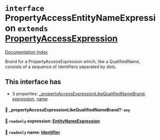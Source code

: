 # `interface` PropertyAccessEntityNameExpression `extends` [PropertyAccessExpression](../interface.PropertyAccessExpression/README.md)

[Documentation Index](../README.md)

Brand for a PropertyAccessExpression which, like a QualifiedName, consists of a sequence of identifiers separated by dots.

## This interface has

- 3 properties:
[\_propertyAccessExpressionLikeQualifiedNameBrand](#-propertyaccessexpressionlikequalifiednamebrand-any),
[expression](#-readonly-expression-entitynameexpression),
[name](#-readonly-name-identifier)


#### 📄 \_propertyAccessExpressionLikeQualifiedNameBrand?: `any`



#### 📄 `readonly` expression: [EntityNameExpression](../type.EntityNameExpression/README.md)



#### 📄 `readonly` name: [Identifier](../interface.Identifier/README.md)



